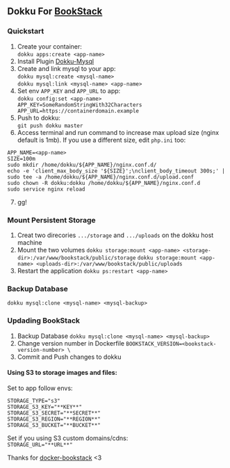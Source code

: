 
## Dokku For [BookStack](https://github.com/ssddanbrown/BookStack)

### Quickstart
1. Create your container:  
  `dokku apps:create <app-name>`
2. Install Plugin [Dokku-Mysql](https://github.com/dokku/dokku-mysql)
3. Create and link mysql to your app:  
  `dokku mysql:create <mysql-name>`  
  `dokku mysql:link <mysql-name> <app-name>`
4. Set env `APP_KEY` and `APP_URL` to app:  
  `dokku config:set <app-name> APP_KEY=SomeRandomStringWith32Characters APP_URL=https://containerdomain.example`
4. Push to dokku:  
  `git push dokku master`
5. Access terminal and run command to increase max upload size (nginx default is 1mb). If you use a different size, edit `php.ini` too:
  ```
  APP_NAME=<app-name>
  SIZE=100m
  sudo mkdir /home/dokku/${APP_NAME}/nginx.conf.d/
  echo -e 'client_max_body_size '${SIZE}';\nclient_body_timeout 300s;' | sudo tee -a /home/dokku/${APP_NAME}/nginx.conf.d/upload.conf
  sudo chown -R dokku:dokku /home/dokku/${APP_NAME}/nginx.conf.d
  sudo service nginx reload
  ```
7. gg!

### Mount Persistent Storage
1. Creat two direcories `.../storage` and `.../uploads` on the dokku host machine
2. Mount the two volumes
  `dokku storage:mount <app-name> <storage-dir>:/var/www/bookstack/public/storage`
  `dokku storage:mount <app-name> <uploads-dir>:/var/www/bookstack/public/uploads`
3. Restart the application
  `dokku ps:restart <app-name>`

### Backup Database
`dokku mysql:clone <mysql-name> <mysql-backup>`

### Updading BookStack
1. Backup Database
  `dokku mysql:clone <mysql-name> <mysql-backup>`
2. Change version number in Dockerfile
  `BOOKSTACK_VERSION=<bookstack-version-number> \`
3. Commit and Push changes to dokku

#### Using S3 to storage images and files:
Set to app follow envs:
```
STORAGE_TYPE="s3"
STORAGE_S3_KEY="**KEY**"
STORAGE_S3_SECRET="**SECRET**"
STORAGE_S3_REGION="**REGION**"
STORAGE_S3_BUCKET="**BUCKET**"
```
Set if you using S3 custom domains/cdns:  
`STORAGE_URL="**URL**"`

Thanks for [docker-bookstack](https://github.com/solidnerd/docker-bookstack) <3
